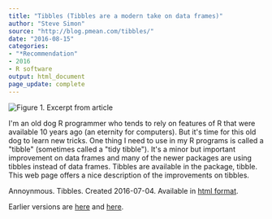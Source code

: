 ```yaml
---
title: "Tibbles (Tibbles are a modern take on data frames)"
author: "Steve Simon"
source: "http://blog.pmean.com/tibbles/"
date: "2016-08-15"
categories:
- "*Recommendation"
- 2016
- R software
output: html_document
page_update: complete
---
```


![Figure 1. Excerpt from article](http://www.pmean.com/new-images/16/tibbles01.png)

<div class="notes">

I'm an old dog R programmer who tends to rely on features of R that were available 10 years ago (an eternity for computers). But it's time for this old dog to learn new tricks. One thing I need to use in my R programs is called a "tibble" (sometimes called a "tidy tibble"). It's a minor but important improvement on data frames and many of the newer packages are using tibbles instead of data frames. Tibbles are available in the package, tibble. This web page offers a nice description of the improvements on tibbles.

Annoynmous. Tibbles. Created 2016-07-04. Available in [html format][tibb1].


[tibb1]: https://cran.r-project.org/web/packages/tibble/vignettes/tibble.html

</div>


 
Earlier versions are [here][sim1] and [here][sim2].
 
[sim1]: http://blog.pmean.com/tibbles/
[sim2]: http://new.pmean.com/tibbles/
 

